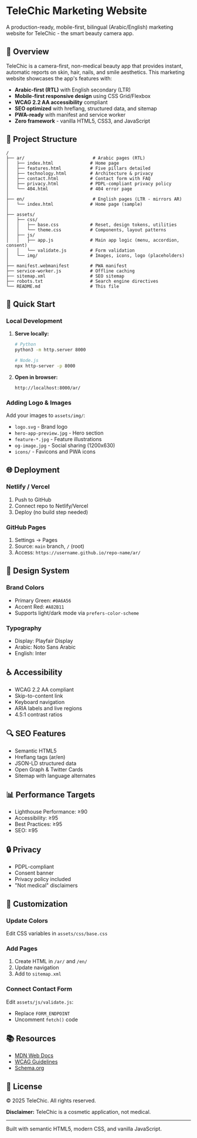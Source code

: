 # TeleChic Marketing Website

A production-ready, mobile-first, bilingual (Arabic/English) marketing website for TeleChic - the smart beauty camera app.

## 🎯 Overview

TeleChic is a camera-first, non-medical beauty app that provides instant, automatic reports on skin, hair, nails, and smile aesthetics. This marketing website showcases the app's features with:

- **Arabic-first (RTL)** with English secondary (LTR)
- **Mobile-first responsive design** using CSS Grid/Flexbox
- **WCAG 2.2 AA accessibility** compliant
- **SEO optimized** with hreflang, structured data, and sitemap
- **PWA-ready** with manifest and service worker
- **Zero framework** - vanilla HTML5, CSS3, and JavaScript

## 📁 Project Structure

```
/
├── ar/                          # Arabic pages (RTL)
│   ├── index.html              # Home page
│   ├── features.html           # Five pillars detailed
│   ├── technology.html         # Architecture & privacy
│   ├── contact.html            # Contact form with FAQ
│   ├── privacy.html            # PDPL-compliant privacy policy
│   └── 404.html                # 404 error page
│
├── en/                          # English pages (LTR - mirrors AR)
│   └── index.html              # Home page (sample)
│
├── assets/
│   ├── css/
│   │   ├── base.css            # Reset, design tokens, utilities
│   │   └── theme.css           # Components, layout patterns
│   ├── js/
│   │   ├── app.js              # Main app logic (menu, accordion, consent)
│   │   └── validate.js         # Form validation
│   └── img/                    # Images, icons, logo (placeholders)
│
├── manifest.webmanifest        # PWA manifest
├── service-worker.js           # Offline caching
├── sitemap.xml                 # SEO sitemap
├── robots.txt                  # Search engine directives
└── README.md                   # This file
```

## 🚀 Quick Start

### Local Development

1. **Serve locally:**
   ```bash
   # Python
   python3 -m http.server 8000

   # Node.js
   npx http-server -p 8000
   ```

2. **Open in browser:**
   ```
   http://localhost:8000/ar/
   ```

### Adding Logo & Images

Add your images to `assets/img/`:
- `logo.svg` - Brand logo
- `hero-app-preview.jpg` - Hero section
- `feature-*.jpg` - Feature illustrations
- `og-image.jpg` - Social sharing (1200x630)
- `icons/` - Favicons and PWA icons

## 🌐 Deployment

### Netlify / Vercel

1. Push to GitHub
2. Connect repo to Netlify/Vercel
3. Deploy (no build step needed)

### GitHub Pages

1. Settings → Pages
2. Source: `main` branch, `/` (root)
3. Access: `https://username.github.io/repo-name/ar/`

## 🎨 Design System

### Brand Colors
- Primary Green: `#0A6A56`
- Accent Red: `#A82B11`
- Supports light/dark mode via `prefers-color-scheme`

### Typography
- Display: Playfair Display
- Arabic: Noto Sans Arabic
- English: Inter

## ♿ Accessibility

- WCAG 2.2 AA compliant
- Skip-to-content link
- Keyboard navigation
- ARIA labels and live regions
- 4.5:1 contrast ratios

## 🔍 SEO Features

- Semantic HTML5
- Hreflang tags (ar/en)
- JSON-LD structured data
- Open Graph & Twitter Cards
- Sitemap with language alternates

## 📊 Performance Targets

- Lighthouse Performance: ≥90
- Accessibility: ≥95
- Best Practices: ≥95
- SEO: ≥95

## 🔒 Privacy

- PDPL-compliant
- Consent banner
- Privacy policy included
- "Not medical" disclaimers

## 📝 Customization

### Update Colors
Edit CSS variables in `assets/css/base.css`

### Add Pages
1. Create HTML in `/ar/` and `/en/`
2. Update navigation
3. Add to `sitemap.xml`

### Connect Contact Form
Edit `assets/js/validate.js`:
- Replace `FORM_ENDPOINT`
- Uncomment `fetch()` code

## 📚 Resources

- [MDN Web Docs](https://developer.mozilla.org/)
- [WCAG Guidelines](https://www.w3.org/WAI/WCAG22/quickref/)
- [Schema.org](https://schema.org/)

## 📄 License

© 2025 TeleChic. All rights reserved.

**Disclaimer:** TeleChic is a cosmetic application, not medical.

---

Built with semantic HTML5, modern CSS, and vanilla JavaScript.
